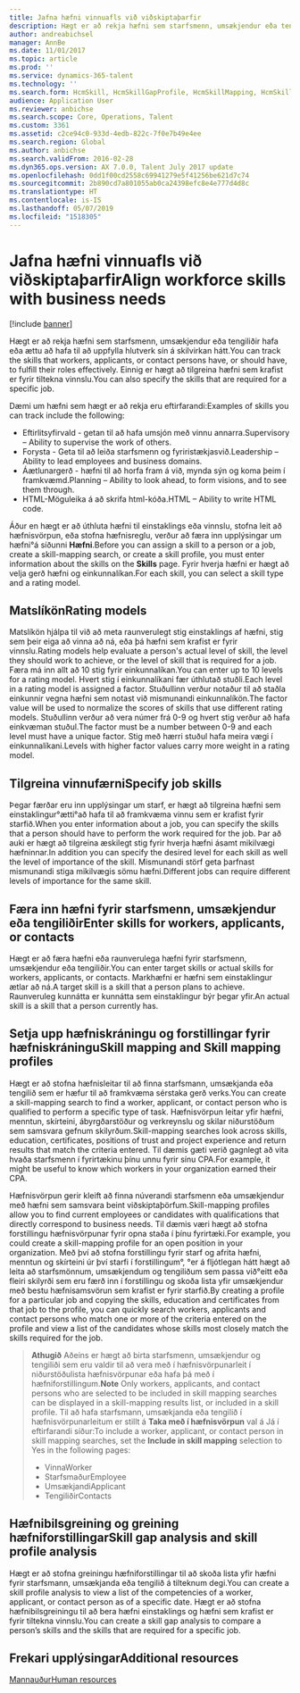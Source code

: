 ```yaml
---
title: Jafna hæfni vinnuafls við viðskiptaþarfir
description: Hægt er að rekja hæfni sem starfsmenn, umsækjendur eða tengiliðir hafa eða ættu að hafa til að uppfylla hlutverk sín á skilvirkan hátt. Einnig er hægt að tilgreina hæfni sem krafist er fyrir tiltekna vinnslu.
author: andreabichsel
manager: AnnBe
ms.date: 11/01/2017
ms.topic: article
ms.prod: ''
ms.service: dynamics-365-talent
ms.technology: ''
ms.search.form: HcmSkill, HcmSkillGapProfile, HcmSkillMapping, HcmSkillType
audience: Application User
ms.reviewer: anbichse
ms.search.scope: Core, Operations, Talent
ms.custom: 3361
ms.assetid: c2ce94c0-933d-4edb-822c-7f0e7b49e4ee
ms.search.region: Global
ms.author: anbichse
ms.search.validFrom: 2016-02-28
ms.dyn365.ops.version: AX 7.0.0, Talent July 2017 update
ms.openlocfilehash: 0dd1f00cd2558c69941279e5f41256be621d7c74
ms.sourcegitcommit: 2b890cd7a801055ab0ca24398efc8e4e777d4d8c
ms.translationtype: HT
ms.contentlocale: is-IS
ms.lasthandoff: 05/07/2019
ms.locfileid: "1518305"
---
```

# <a name="align-workforce-skills-with-business-needs"></a><span data-ttu-id="0f4ce-104">Jafna hæfni vinnuafls við viðskiptaþarfir</span><span class="sxs-lookup"><span data-stu-id="0f4ce-104">Align workforce skills with business needs</span></span>

[!include [banner](includes/banner.md)]

<span data-ttu-id="0f4ce-105">Hægt er að rekja hæfni sem starfsmenn, umsækjendur eða tengiliðir hafa eða ættu að hafa til að uppfylla hlutverk sín á skilvirkan hátt.</span><span class="sxs-lookup"><span data-stu-id="0f4ce-105">You can track the skills that workers, applicants, or contact persons have, or should have, to fulfill their roles effectively.</span></span> <span data-ttu-id="0f4ce-106">Einnig er hægt að tilgreina hæfni sem krafist er fyrir tiltekna vinnslu.</span><span class="sxs-lookup"><span data-stu-id="0f4ce-106">You can also specify the skills that are required for a specific job.</span></span>

<span data-ttu-id="0f4ce-107">Dæmi um hæfni sem hægt er að rekja eru eftirfarandi:</span><span class="sxs-lookup"><span data-stu-id="0f4ce-107">Examples of skills you can track include the following:</span></span>
-   <span data-ttu-id="0f4ce-108">Eftirlitsyfirvald - getan til að hafa umsjón með vinnu annarra.</span><span class="sxs-lookup"><span data-stu-id="0f4ce-108">Supervisory – Ability to supervise the work of others.</span></span>
-   <span data-ttu-id="0f4ce-109">Forysta - Geta til að leiða starfsmenn og fyriristækjasvið.</span><span class="sxs-lookup"><span data-stu-id="0f4ce-109">Leadership – Ability to lead employees and business domains.</span></span>
-   <span data-ttu-id="0f4ce-110">Áætlunargerð - hæfni til að horfa fram á við, mynda sýn og koma þeim í framkvæmd.</span><span class="sxs-lookup"><span data-stu-id="0f4ce-110">Planning – Ability to look ahead, to form visions, and to see them through.</span></span>
-   <span data-ttu-id="0f4ce-111">HTML-Möguleika á að skrifa html-kóða.</span><span class="sxs-lookup"><span data-stu-id="0f4ce-111">HTML – Ability to write HTML code.</span></span>

<span data-ttu-id="0f4ce-112">Áður en hægt er að úthluta hæfni til einstaklings eða vinnslu, stofna leit að hæfnisvörpun, eða stofna hæfnisreglu, verður að færa inn upplýsingar um hæfni°á síðunni **Hæfni**.</span><span class="sxs-lookup"><span data-stu-id="0f4ce-112">Before you can assign a skill to a person or a job, create a skill-mapping search, or create a skill profile, you must enter information about the skills on the **Skills** page.</span></span> <span data-ttu-id="0f4ce-113">Fyrir hverja hæfni er hægt að velja gerð hæfni og einkunnalíkan.</span><span class="sxs-lookup"><span data-stu-id="0f4ce-113">For each skill, you can select a skill type and a rating model.</span></span>

## <a name="rating-models"></a><span data-ttu-id="0f4ce-114">Matslíkön</span><span class="sxs-lookup"><span data-stu-id="0f4ce-114">Rating models</span></span>
<span data-ttu-id="0f4ce-115">Matslíkön hjálpa til við að meta raunverulegt stig einstaklings af hæfni, stig sem þeir eiga að vinna að ná, eða þá hæfni sem krafist er fyrir vinnslu.</span><span class="sxs-lookup"><span data-stu-id="0f4ce-115">Rating models help evaluate a person's actual level of skill, the level they should work to achieve, or the level of skill that is required for a job.</span></span> <span data-ttu-id="0f4ce-116">Færa má inn allt að 10 stig fyrir einkunnalíkan.</span><span class="sxs-lookup"><span data-stu-id="0f4ce-116">You can enter up to 10 levels for a rating model.</span></span>  <span data-ttu-id="0f4ce-117">Hvert stig í einkunnalíkani fær úthlutað stuðli.</span><span class="sxs-lookup"><span data-stu-id="0f4ce-117">Each level in a rating model is assigned a factor.</span></span>  <span data-ttu-id="0f4ce-118">Stuðullinn verður notaður til að staðla einkunnir vegna hæfni sem notast við mismunandi einkunnalíkön.</span><span class="sxs-lookup"><span data-stu-id="0f4ce-118">The factor value will be used to normalize the scores of skills that use different rating models.</span></span>  <span data-ttu-id="0f4ce-119">Stuðullinn verður að vera númer frá 0-9 og hvert stig verður að hafa einkvæman stuðul.</span><span class="sxs-lookup"><span data-stu-id="0f4ce-119">The factor must be a number between 0-9 and each level must have a unique factor.</span></span>  <span data-ttu-id="0f4ce-120">Stig með hærri stuðul hafa meira vægi í einkunnalíkani.</span><span class="sxs-lookup"><span data-stu-id="0f4ce-120">Levels with higher factor values carry more weight in a rating model.</span></span>

## <a name="specify-job-skills"></a><span data-ttu-id="0f4ce-121">Tilgreina vinnufærni</span><span class="sxs-lookup"><span data-stu-id="0f4ce-121">Specify job skills</span></span>
<span data-ttu-id="0f4ce-122">Þegar færðar eru inn upplýsingar um starf, er hægt að tilgreina hæfni sem einstaklingur°ætti°að hafa til að framkvæma vinnu sem er krafist fyrir starfið.</span><span class="sxs-lookup"><span data-stu-id="0f4ce-122">When you enter information about a job, you can specify the skills that a person should have to perform the work required for the job.</span></span>  <span data-ttu-id="0f4ce-123">Þar að auki er hægt að tilgreina æskilegt stig fyrir hverja hæfni ásamt mikilvægi hæfninnar.</span><span class="sxs-lookup"><span data-stu-id="0f4ce-123">In addition you can specify the desired level for each skill as well the level of importance of the skill.</span></span> <span data-ttu-id="0f4ce-124">Mismunandi störf geta þarfnast mismunandi stiga mikilvægis sömu hæfni.</span><span class="sxs-lookup"><span data-stu-id="0f4ce-124">Different jobs can require different levels of importance for the same skill.</span></span>

## <a name="enter-skills-for-workers-applicants-or-contacts"></a><span data-ttu-id="0f4ce-125">Færa inn hæfni fyrir starfsmenn, umsækjendur eða tengiliðir</span><span class="sxs-lookup"><span data-stu-id="0f4ce-125">Enter skills for workers, applicants, or contacts</span></span>
<span data-ttu-id="0f4ce-126">Hægt er að færa hæfni eða raunverulega hæfni fyrir starfsmenn, umsækjendur eða tengiliðir.</span><span class="sxs-lookup"><span data-stu-id="0f4ce-126">You can enter target skills or actual skills for workers, applicants, or contacts.</span></span> <span data-ttu-id="0f4ce-127">Markhæfni er hæfni sem einstaklingur ætlar að ná.</span><span class="sxs-lookup"><span data-stu-id="0f4ce-127">A target skill is a skill that a person plans to achieve.</span></span> <span data-ttu-id="0f4ce-128">Raunveruleg kunnátta er kunnátta sem einstaklingur býr þegar yfir.</span><span class="sxs-lookup"><span data-stu-id="0f4ce-128">An actual skill is a skill that a person currently has.</span></span>

## <a name="skill-mapping-and-skill-mapping-profiles"></a><span data-ttu-id="0f4ce-129"> Setja upp hæfniskráningu og forstillingar fyrir hæfniskráningu</span><span class="sxs-lookup"><span data-stu-id="0f4ce-129">Skill mapping and Skill mapping profiles</span></span>
<span data-ttu-id="0f4ce-130">Hægt er að stofna hæfnisleitar til að finna starfsmann, umsækjanda eða tengilið sem er hæfur til að framkvæma sérstaka gerð verks.</span><span class="sxs-lookup"><span data-stu-id="0f4ce-130">You can create a skill-mapping search to find a worker, applicant, or contact person who is qualified to perform a specific type of task.</span></span> <span data-ttu-id="0f4ce-131">Hæfnisvörpun leitar yfir hæfni, menntun, skírteini, ábyrgðarstöður og verkreynslu og skilar niðurstöðum sem samsvara gefnum skilyrðum.</span><span class="sxs-lookup"><span data-stu-id="0f4ce-131">Skill-mapping searches look across skills, education, certificates, positions of trust and project experience and return results that match the criteria entered.</span></span>  <span data-ttu-id="0f4ce-132">Til dæmis gæti verið gagnlegt að vita hvaða starfsmenn í fyrirtækinu þínu unnu fyrir sínu CPA.</span><span class="sxs-lookup"><span data-stu-id="0f4ce-132">For example, it might be useful to know which workers in your organization earned their CPA.</span></span>

<span data-ttu-id="0f4ce-133">Hæfnisvörpun gerir kleift að finna núverandi starfsmenn eða umsækjendur með hæfni sem samsvara beint viðskiptaþörfum.</span><span class="sxs-lookup"><span data-stu-id="0f4ce-133">Skill-mapping profiles allow you to find current employees or candidates with qualifications that directly correspond to business needs.</span></span>  <span data-ttu-id="0f4ce-134">Til dæmis væri hægt að stofna forstillingu hæfnisvörpunar fyrir opna staða í þínu fyrirtæki.</span><span class="sxs-lookup"><span data-stu-id="0f4ce-134">For example, you could create a skill-mapping profile for an open position in your organization.</span></span> <span data-ttu-id="0f4ce-135">Með því að stofna forstillingu fyrir starf og afrita hæfni, menntun og skírteini úr því starfi í forstillingum°, °er á fljótlegan hátt hægt að leita að starfsmönnum, umsækjendum og tengiliðum sem passa við°eitt eða fleiri skilyrði sem eru færð inn í forstillingu og skoða lista yfir umsækjendur með bestu hæfnisamsvörun sem krafist er fyrir starfið.</span><span class="sxs-lookup"><span data-stu-id="0f4ce-135">By creating a profile for a particular job and copying the skills, education and certificates from that job to the profile, you can quickly search workers, applicants and contact persons who match one or more of the criteria entered on the profile and view a list of the candidates whose skills most closely match the skills required for the job.</span></span>

> <span data-ttu-id="0f4ce-136">**Athugið** Aðeins er hægt að birta starfsmenn, umsækjendur og tengiliði sem eru valdir til að vera með í hæfnisvörpunarleit í niðurstöðulista hæfnisvörpunar eða hafa þá með í hæfniforstillingum.</span><span class="sxs-lookup"><span data-stu-id="0f4ce-136">**Note** Only workers, applicants, and contact persons who are selected to be included in skill mapping searches can be displayed in a skill-mapping results list, or included in a skill profile.</span></span> <span data-ttu-id="0f4ce-137">Til að hafa starfsmann, umsækjanda eða tengilið í hæfnisvörpunarleitum er stillt á **Taka með í hæfnisvörpun** val á Já í eftirfarandi síður:</span><span class="sxs-lookup"><span data-stu-id="0f4ce-137">To include a worker, applicant, or contact person in skill mapping searches, set the **Include in skill mapping** selection to Yes in the following pages:</span></span>
> 
> + <span data-ttu-id="0f4ce-138">Vinna</span><span class="sxs-lookup"><span data-stu-id="0f4ce-138">Worker</span></span>
> + <span data-ttu-id="0f4ce-139">Starfsmaður</span><span class="sxs-lookup"><span data-stu-id="0f4ce-139">Employee</span></span>
> + <span data-ttu-id="0f4ce-140">Umsækjandi</span><span class="sxs-lookup"><span data-stu-id="0f4ce-140">Applicant</span></span>
> + <span data-ttu-id="0f4ce-141">Tengiliðir</span><span class="sxs-lookup"><span data-stu-id="0f4ce-141">Contacts</span></span>

## <a name="skill-gap-analysis-and-skill-profile-analysis"></a><span data-ttu-id="0f4ce-142">Hæfnibilsgreining og greining hæfniforstillingar</span><span class="sxs-lookup"><span data-stu-id="0f4ce-142">Skill gap analysis and skill profile analysis</span></span>
<span data-ttu-id="0f4ce-143">Hægt er að stofna greiningu hæfniforstillingar til að skoða lista yfir hæfni fyrir starfsmann, umsækjanda eða tengilið á tilteknum degi.</span><span class="sxs-lookup"><span data-stu-id="0f4ce-143">You can create a skill profile analysis to view a list of the competencies of a worker, applicant, or contact person as of a specific date.</span></span> <span data-ttu-id="0f4ce-144">Hægt er að stofna hæfnibilsgreiningu til að bera hæfni einstaklings og hæfni sem krafist er fyrir tiltekna vinnslu.</span><span class="sxs-lookup"><span data-stu-id="0f4ce-144">You can create a skill gap analysis to compare a person’s skills and the skills that are required for a specific job.</span></span>  



<a name="additional-resources"></a><span data-ttu-id="0f4ce-145">Frekari upplýsingar</span><span class="sxs-lookup"><span data-stu-id="0f4ce-145">Additional resources</span></span>
--------

[<span data-ttu-id="0f4ce-146">Mannauður</span><span class="sxs-lookup"><span data-stu-id="0f4ce-146">Human resources</span></span>](index.md)



